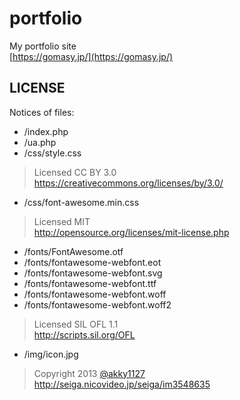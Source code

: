 portfolio
=========

My portfolio site  
[https://gomasy.jp/](https://gomasy.jp/)

## LICENSE
Notices of files:

* /index.php
* /ua.php
* /css/style.css

> Licensed CC BY 3.0  
> https://creativecommons.org/licenses/by/3.0/

* /css/font-awesome.min.css

> Licensed MIT  
> http://opensource.org/licenses/mit-license.php

* /fonts/FontAwesome.otf
* /fonts/fontawesome-webfont.eot
* /fonts/fontawesome-webfont.svg
* /fonts/fontawesome-webfont.ttf
* /fonts/fontawesome-webfont.woff
* /fonts/fontawesome-webfont.woff2

> Licensed SIL OFL 1.1  
> http://scripts.sil.org/OFL

* /img/icon.jpg

> Copyright 2013 [@akky1127](https://twitter.com/akky1127)  
> http://seiga.nicovideo.jp/seiga/im3548635
